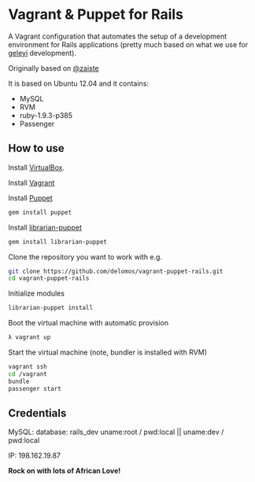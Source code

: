 Vagrant & Puppet for Rails
==========================

A Vagrant configuration that automates the setup of a development environment
for Rails applications (pretty much based on what we use for [geleyi](https://github.com/geleyi) development).

Originally based on [@zaiste](https://github.com/zaiste/vagrant-puppet-rails.git)

It is based on Ubuntu 12.04 and it contains:

* MySQL
* RVM
* ruby-1.9.3-p385
* Passenger

How to use
----------

Install [VirtualBox](https://www.virtualbox.org).

Install [Vagrant](http://vagrantup.com)

Install [Puppet](http://puppetlabs.com)

``` sh
gem install puppet
```
Install [librarian-puppet](http://librarian-puppet.com/)

``` sh
gem install librarian-puppet
```

Clone the repository you want to work with e.g.

``` sh
git clone https://github.com/delomos/vagrant-puppet-rails.git
cd vagrant-puppet-rails
```

Initialize modules

``` sh
librarian-puppet install
```

Boot the virtual machine with automatic provision

``` sh
λ vagrant up
```

Start the virtual machine (note, bundler is installed with RVM)

``` sh
vagrant ssh
cd /vagrant
bundle
passenger start
```


Credentials
------------------------
MySQL: 
database: rails_dev 
uname:root / pwd:local || uname:dev / pwd:local

IP: 198.162.19.87


**Rock on with lots of African Love!**